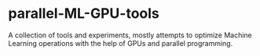 # parallel-ML-GPU-tools
A collection of tools and experiments, mostly attempts to optimize Machine Learning operations with the help of GPUs and parallel programming.
